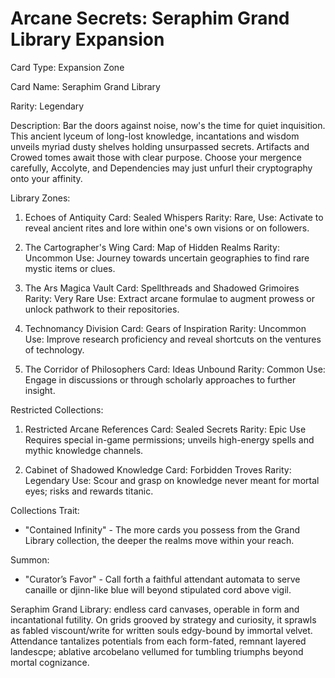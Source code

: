# Arcane Secrets: Seraphim Grand Library Expansion

Card Type: Expansion Zone

Card Name: Seraphim Grand Library

Rarity: Legendary


Description:
Bar the doors against noise, now's the time for quiet inquisition. This ancient lyceum of long-lost knowledge, incantations and wisdom unveils myriad dusty shelves holding unsurpassed secrets. Artifacts and Crowed tomes await those with clear purpose. Choose your mergence carefully, Accolyte, and Dependencies may just unfurl their cryptography onto your affinity.


Library Zones:

1. Echoes of Antiquity Card: Sealed Whispers
   Rarity: Rare,
   Use: Activate to reveal ancient rites and lore within one's own visions or on followers.

2. The Cartographer's Wing Card: Map of Hidden Realms
   Rarity: Uncommon
   Use: Journey towards uncertain geographies to find rare mystic items or clues.

3. The Ars Magica Vault Card: Spellthreads and Shadowed Grimoires
   Rarity: Very Rare
   Use: Extract arcane formulae to augment prowess or unlock pathwork to their repositories.

4. Technomancy Division Card: Gears of Inspiration
   Rarity: Uncommon
   Use: Improve research proficiency and reveal shortcuts on the ventures of technology.

5. The Corridor of Philosophers Card: Ideas Unbound
   Rarity: Common
   Use: Engage in discussions or through scholarly approaches to further insight.


Restricted Collections:

1. Restricted Arcane References Card: Sealed Secrets
   Rarity: Epic
   Use Requires special in-game permissions; unveils high-energy spells and mythic knowledge channels.

2. Cabinet of Shadowed Knowledge Card: Forbidden Troves
   Rarity: Legendary
   Use: Scour and grasp on knowledge never meant for mortal eyes; risks and rewards titanic.


Collections Trait:
* "Contained Infinity" - The more cards you possess from the Grand Library collection, the deeper the realms move within your reach.

Summon:
* "Curator’s Favor" - Call forth a faithful attendant automata to serve canaille or djinn-like blue will beyond stipulated cord above vigil.


Seraphim Grand Library: endless card canvases, operable in form and incantational futility. On grids grooved by strategy and curiosity, it sprawls as fabled viscount/write for written souls edgy-bound by immortal velvet. Attendance tantalizes potentials from each form-fated, remnant layered landescpe; ablative arcobelano vellumed for tumbling triumphs beyond mortal cognizance.